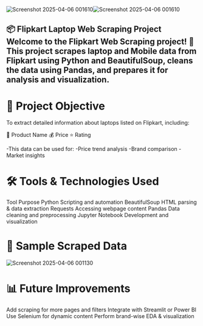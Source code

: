 
![Screenshot 2025-04-06 001610](https://github.com/user-attachments/assets/14f5c8f0-fdbe-491b-ba91-4f79d091ef6f)![Screenshot 2025-04-06 001610](https://github.com/user-attachments/assets/bfd359f8-50ef-4ae2-94da-4199dbc2219c)



📦 Flipkart Laptop Web Scraping Project
Welcome to the Flipkart Web Scraping project! 🚀
This project scrapes laptop and Mobile data from Flipkart using Python and BeautifulSoup, cleans the data using Pandas, and prepares it for analysis and visualization.
------------------------------------------------------------------------------------------------------------------------------------------------------------------------------
# 📌 Project Objective
To extract detailed information about laptops listed on Flipkart, including:

🧾 Product Name
💰 Price
⭐ Rating

-This data can be used for:
-Price trend analysis
-Brand comparison
-Market insights

# 🛠️ Tools & Technologies Used
Tool	Purpose
Python	Scripting and automation
BeautifulSoup	HTML parsing & data extraction
Requests	Accessing webpage content
Pandas	Data cleaning and preprocessing
Jupyter Notebook	Development and visualization

# 📄 Sample Scraped Data
![Screenshot 2025-04-06 001130](https://github.com/user-attachments/assets/0852f4ea-9640-4476-891c-d1fe75684ce1)


# 📊 Future Improvements
Add scraping for more pages and filters
Integrate with Streamlit or Power BI
Use Selenium for dynamic content
Perform brand-wise EDA & visualization

